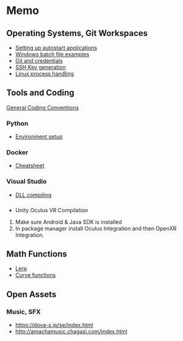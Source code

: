 # Memo

## Operating Systems, Git Workspaces
- [Setting up autostart applications](Docs/Autostart.md)
- [Windows batch file examples](Docs/Startup)
- [Git and credentials](Docs/Git.md)
- [SSH Key generation](Docs/SshKeygen.md)
- [Linux process handling](Docs/LinuxProcesses.md)

## Tools and Coding 
[General Coding Conventions](Docs/CodingConventions.md)
### Python
- [Environment setup](Docs/PythonEnv.md)

### Docker
- [Cheatsheet](Docs/DockerCheatsheet.md)

### Visual Studio
- [DLL compiling](DllCompilation.md)

###
- Unity 
Oculus VR Compilation
1. Make sure Android & Java SDK is installed
2. In package manager install Oculus Integration and then OpenXR Integration.


## Math Functions
- [Lerp](Docs/Lerp.md)
- [Curve functions](Docs/CurveFunctions.md)

## Open Assets
### Music, SFX
- https://dova-s.jp/se/index.html
- http://amachamusic.chagasi.com/index.html
